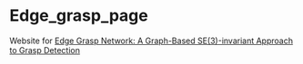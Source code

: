 # Edge_grasp_page
 Website for [Edge Grasp Network: A Graph-Based SE(3)-invariant Approach to Grasp Detection](https://haojhuang.github.io/edge_grasp_page/)
